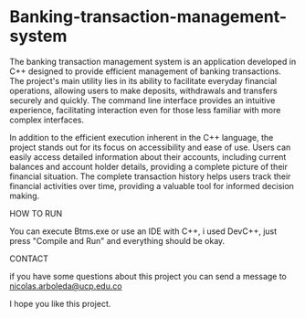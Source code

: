 # Banking-transaction-management-system
The banking transaction management system is an application developed in C++ designed to provide efficient management of banking transactions. The project's main utility lies in its ability to facilitate everyday financial operations, allowing users to make deposits, withdrawals and transfers securely and quickly. The command line interface provides an intuitive experience, facilitating interaction even for those less familiar with more complex interfaces.

In addition to the efficient execution inherent in the C++ language, the project stands out for its focus on accessibility and ease of use. Users can easily access detailed information about their accounts, including current balances and account holder details, providing a complete picture of their financial situation. The complete transaction history helps users track their financial activities over time, providing a valuable tool for informed decision making.

HOW TO RUN

You can execute Btms.exe or use an IDE with C++, i used DevC++, just press "Compile and Run" and everything should be okay.

CONTACT

if you have some questions about this project you can send a message to nicolas.arboleda@ucp.edu.co

I hope you like this project.
